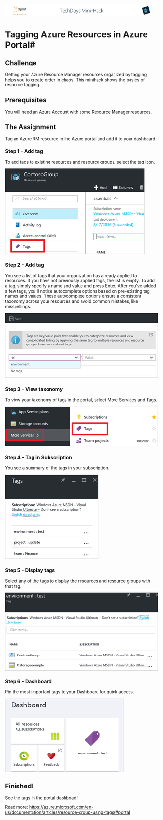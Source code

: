 ![Xpirit TechDays MiniHack Banner](../HackBanner-s.png)
# Tagging Azure Resources in Azure Portal#

## Challenge ##
Getting your Azure Resource Manager resources organized by tagging helps you to create order in chaos. This minihack shows the basics of resource tagging.

## Prerequisites ##
You will need an Azure Account with some Resource Manager resources.

## The Assignment ##
Tag an Azure RM resource in the Azure portal and add it to your dashboard.

### Step 1 - Add tag ###
To add tags to existing resources and resource groups, select the tag icon.

![Image of Tags part on resource and resource group blades](./select-tag-icon.png)

### Step 2 - Add tag ###
You see a list of tags that your organization has already applied to resources. If you have not previously applied tags, the list is empty. To add a tag, simply specify a name and value and press Enter. After you've added a few tags, you'll notice autocomplete options based on pre-existing tag names and values. These autocomplete options ensure a consistent taxonomy across your resources and avoid common mistakes, like misspellings.

![Image of Tag resources with name/value pairs](./tag-resources.png)

### Step 3 - View taxonomy ###
To view your taxonomy of tags in the portal, select More Services and Tags.

![Image of Find tags via the Browse hub](./browse-tags.png)

### Step 4 - Tag in Subscription ###
You see a summary of the tags in your subscription.

![Image of Show all tags](./tag-taxonomy.png)

### Step 5 - Display tags ###
Select any of the tags to display the resources and resource groups with that tag.

![Image of Show tagged resources](./show-tagged-resources.png)

### Step 6 - Dashboard ###
Pin the most important tags to your Dashboard for quick access.

![Image of Pin tags to the Startboard](./show-pinned-tag.png)

## Finished! ##
See the tags in the portal dashboad!


Read more: <https://azure.microsoft.com/en-us/documentation/articles/resource-group-using-tags/#portal>
